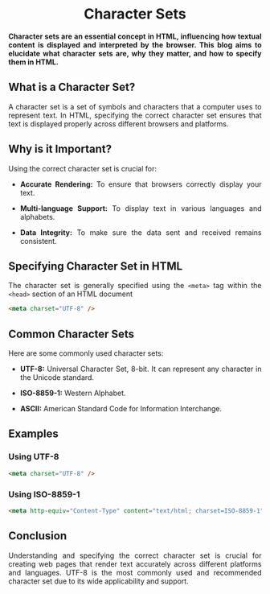 <style>
  body {
    text-align: justify;
  }
</style>

<h1 style="text-align: center;">Character Sets</h1>

<b>Character sets are an essential concept in HTML, influencing how textual content is displayed and interpreted by the browser. This blog aims to elucidate what character sets are, why they matter, and how to specify them in HTML.</b>

## What is a Character Set?

A character set is a set of symbols and characters that a computer uses to represent text. In HTML, specifying the correct character set ensures that text is displayed properly across different browsers and platforms.

## Why is it Important?

Using the correct character set is crucial for:

- **Accurate Rendering:** To ensure that browsers correctly display your text.

- **Multi-language Support:** To display text in various languages and alphabets.

- **Data Integrity:** To make sure the data sent and received remains consistent.

## Specifying Character Set in HTML

The character set is generally specified using the `<meta>` tag within the `<head>` section of an HTML document

```html
<meta charset="UTF-8" />
```

## Common Character Sets

Here are some commonly used character sets:

- **UTF-8:** Universal Character Set, 8-bit. It can represent any character in the Unicode standard.

- **ISO-8859-1:** Western Alphabet.

- **ASCII:** American Standard Code for Information Interchange.

## Examples

### Using UTF-8

```html
<meta charset="UTF-8" />
```

### Using ISO-8859-1

```html
<meta http-equiv="Content-Type" content="text/html; charset=ISO-8859-1" />
```

## Conclusion

Understanding and specifying the correct character set is crucial for creating web pages that render text accurately across different platforms and languages. UTF-8 is the most commonly used and recommended character set due to its wide applicability and support.
